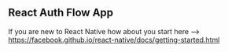 ## React Auth Flow App

If you are new to React Native how about you start here --> https://facebook.github.io/react-native/docs/getting-started.html


